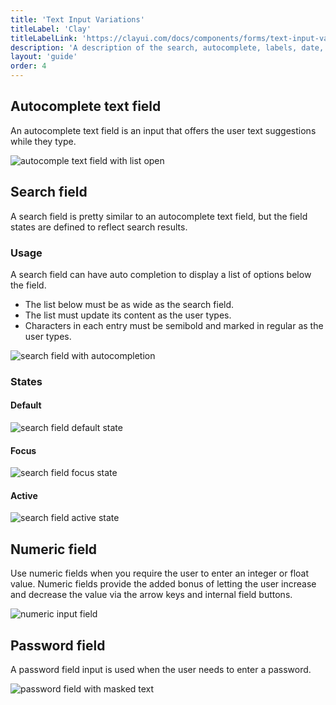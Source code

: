 ```yaml
---
title: 'Text Input Variations'
titleLabel: 'Clay'
titleLabelLink: 'https://clayui.com/docs/components/forms/text-input-variations.html'
description: 'A description of the search, autocomplete, labels, date, numeric, and password input variations.'
layout: 'guide'
order: 4
---
```


## Autocomplete text field

<!-- <span class="label label-secondary">PENDING</span> -->

An autocomplete text field is an input that offers the user text suggestions while they type.

![autocomple text field with list open](/lexicon/images/AutocompleteTextField.jpg)

## Search field

<!-- <span class="label label-secondary">PENDING</span> -->

A search field is pretty similar to an autocomplete text field, but the field states are defined to reflect search results.

### Usage

A search field can have auto completion to display a list of options below the field.

-   The list below must be as wide as the search field.
-   The list must update its content as the user types.
-   Characters in each entry must be semibold and marked in regular as the user types.

![search field with autocompletion](/lexicon/images/AutocompleteTextField.jpg)

### States

#### Default

![search field default state](/lexicon/images/InputSearch.jpg)

#### Focus

![search field focus state](/lexicon/images/InputSearchFocus.jpg)

#### Active

![search field active state](/lexicon/images/InputSearchActive.jpg)

## Numeric field

<!-- <span class="label label-secondary">PENDING</span> -->

Use numeric fields when you require the user to enter an integer or float value. Numeric fields provide the added bonus of letting the user increase and decrease the value via the arrow keys and internal field buttons.

![numeric input field](/lexicon/images/InputNumeric.jpg)

## Password field

<!-- <span class="label label-secondary">PENDING</span> -->

A password field input is used when the user needs to enter a password.

![password field with masked text](/lexicon/images/InputPassword.jpg)
